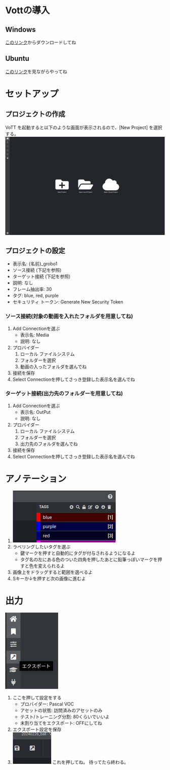 # Vottの導入
## Windows
[このリンク](https://github.com/microsoft/VoTT/releases/download/v2.2.0/vott-2.2.0-win32.exe)からダウンロードしてね
## Ubuntu
[このリンク](https://masaki-note.com/2021/04/30/vott-install/)を見ながらやってね

# セットアップ
## プロジェクトの作成
VoTT を起動すると以下のような画面が表示されるので、[New Project] を選択する。
![step1](image.png)

## プロジェクトの設定
- 表示名: {名前}_grobo1
- ソース接続 (下記を参照)
- ターゲット接続 (下記を参照)
- 説明: なし
- フレーム抽出率: 30
- タグ: blue, red, purple
- セキュリティ トークン: Generate New Security Token

### ソース接続(対象の動画を入れたフォルダを用意してね)
1. Add Connectionを選ぶ
   - 表示名: Media
   - 説明: なし
2. プロバイダー
   1. ローカル ファイルシステム
   2. フォルダーを選択
   3. 動画の入ったフォルダを選んでね
3. 接続を保存
4. Select Connectionを押してさっき登録した表示名を選んでね

### ターゲット接続(出力先のフォルダーを用意してね)
1. Add Connectionを選ぶ
   - 表示名: OutPut
   - 説明: なし
2. プロバイダー
   1. ローカル ファイルシステム
   2. フォルダーを選択
   3. 出力先のフォルダを選んでね
3. 接続を保存
4. Select Connectionを押してさっき登録した表示名を選んでね

# アノテーション
1. ![step2](image-1.png)
2. ラベリングしたいタグを選ぶ
   - 鍵マークを押すと自動的にタグが付与されるようになるよ
   - タグ名の左にある色のついた四角を押したあとに鉛筆っぽいマークを押すと色を変えられるよ
3. 画像上をドラッグすると範囲を選べるよ
4. Sキーか↓を押すと次の画像に進むよ

# 出力
![step3](image-2.png)
1. ここを押して設定をする
   - プロバイダー: Pascal VOC
   - アセットの状態: 訪問済みのアセットのみ
   - テスト/トレーニング分割: 80くらいでいいよ
   - 未割り当てをエクスポート: OFFにしてね
2. エクスポート設定を保存
3.
    ![step4](image-3.png)
   これを押してね。
   待ってたら終わる。


